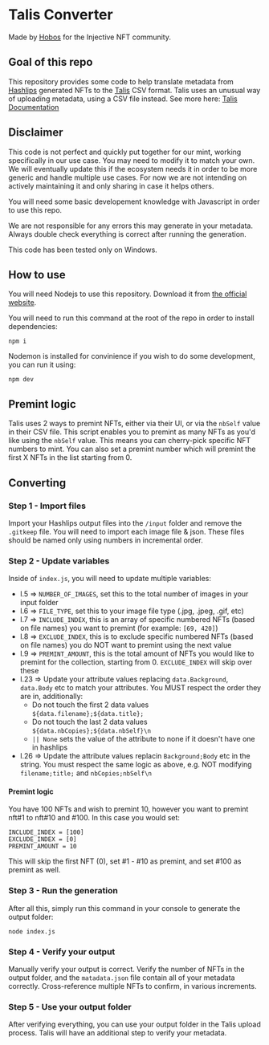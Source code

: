 # Talis Converter

Made by [Hobos](https://twitter.com/InjHobos) for the Injective NFT community.

## Goal of this repo

This repository provides some code to help translate metadata from [Hashlips](https://github.com/HashLips) generated NFTs to the [Talis](https://injective.talis.art/) CSV format.
Talis uses an unusual way of uploading metadata, using a CSV file instead. See more here: [Talis Documentation](https://talis-protocol.notion.site/How-to-create-NFTs-on-Talis-art-1-19a1cb62bf1140daba036d12bdb5dcd6)

## Disclaimer

This code is not perfect and quickly put together for our mint, working specifically in our use case. You may need to modify it to match your own.
We will eventually update this if the ecosystem needs it in order to be more generic and handle multiple use cases. For now we are not intending on actively maintaining it and only sharing in case it helps others.

You will need some basic developement knowledge with Javascript in order to use this repo.

We are not responsible for any errors this may generate in your metadata. Always double check everything is correct after running the generation.

This code has been tested only on Windows.

## How to use
You will need Nodejs to use this repository. Download it from [the official website](https://nodejs.org/en).

You will need to run this command at the root of the repo in order to install dependencies:

```
npm i
```

Nodemon is installed for convinience if you wish to do some development, you can run it using:

```
npm dev
```

## Premint logic

Talis uses 2 ways to premint NFTs, either via their UI, or via the `nbSelf` value in their CSV file.
This script enables you to premint as many NFTs as you'd like using the `nbSelf` value. This means you can cherry-pick specific NFT numbers to mint.
You can also set a premint number which will premint the first X NFTs in the list starting from 0.

## Converting

### Step 1 - Import files

Import your Hashlips output files into the `/input` folder and remove the `.gitkeep` file. You will need to import each image file & json.
These files should be named only using numbers in incremental order.

### Step 2 - Update variables

Inside of `index.js`, you will need to update multiple variables:

- l.5 => `NUMBER_OF_IMAGES`, set this to the total number of images in your input folder
- l.6 => `FILE_TYPE`, set this to your image file type (.jpg, .jpeg, .gif, etc)
- l.7 => `INCLUDE_INDEX`, this is an array of specific numbered NFTs (based on file names) you want to premint (for example: `[69, 420]`)
- l.8 => `EXCLUDE_INDEX`, this is to exclude specific numbered NFTs (based on file names) you do NOT want to premint using the next value
- l.9 => `PREMINT_AMOUNT`, this is the total amount of NFTs you would like to premint for the collection, starting from 0. `EXCLUDE_INDEX` will skip over these
- l.23 => Update your attribute values replacing `data.Background`, `data.Body` etc to match your attributes. You MUST respect the order they are in, additionally:
  - Do not touch the first 2 data values `${data.filename};${data.title};`
  - Do not touch the last 2 data values `${data.nbCopies};${data.nbSelf}\n`
  - `|| None` sets the value of the attribute to none if it doesn't have one in hashlips
- l.26 => Update the attribute values replacin `Background;Body` etc in the string. You must respect the same logic as above, e.g. NOT modifying `filename;title;` and `nbCopies;nbSelf\n` 

#### Premint logic

You have 100 NFTs and wish to premint 10, however you want to premint nft#1 to nft#10 and #100.
In this case you would set:

```
INCLUDE_INDEX = [100]
EXCLUDE_INDEX = [0]
PREMINT_AMOUNT = 10
```

This will skip the first NFT (0), set #1 - #10 as premint, and set #100 as premint as well.

### Step 3 - Run the generation

After all this, simply run this command in your console to generate the output folder:

```
node index.js
```

### Step 4 - Verify your output

Manually verify your output is correct. Verify the number of NFTs in the output folder, and the `matadata.json` file contain all of your metadata correctly. Cross-reference multiple NFTs to confirm, in various increments.

### Step 5 - Use your output folder

After verifying everything, you can use your output folder in the Talis upload process. Talis will have an additional step to verify your metadata.


